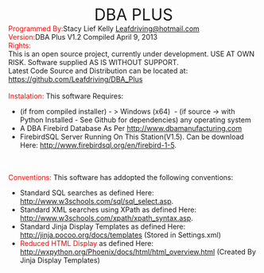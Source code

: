 <html>
<head>
  <meta content="text/html; charset=ISO-8859-1"
 http-equiv="content-type">
  <title>DBA_Plus</title>
</head>
<body>
<div style="text-align: center;"><font size="+3">DBA
PLUS</font><br>
</div>
<FONT COLOR="RED">Programmed By:</FONT>Stacy Lief Kelly <a href="">Leafdriving@hotmail.com</a><br>
<FONT COLOR="RED">Version:</FONT>DBA Plus V1.2 Compiled April 9, 2013<br>
<FONT COLOR="RED">Rights:</FONT><BR>
This is an open source project, currently under development. USE AT OWN
RISK. Software supplied AS IS WITHOUT SUPPORT.<br>
Latest Code Source and Distribution can be located at: <a
 href="">https://github.com/Leafdriving/DBA_Plus</a><br>
<br>
<FONT COLOR="RED">Instalation:</FONT>
This software Requires:<br>
<ul>
  <li>(if from&nbsp;compiled installer) - &gt; Windows
(x64) &nbsp;- (if
source -&gt; with Python Installed - See Github for dependencies)
any operating system</li>
  <li>A DBA Firebird Database As Per&nbsp;<a
 href="">http://www.dbamanufacturing.com</a></li>
  <li>FirebirdSQL Server Running On This Station(V1.5). Can be
download Here: <a href="">http://www.firebirdsql.org/en/firebird-1-5</a>.
  </li>
</ul>
<Br><Br>
<FONT COLOR="RED">Conventions:</FONT>
This software has addopted the following conventions:<br>
<ul>
  <li>Standard SQL searches as defined Here:  <a
 href="">http://www.w3schools.com/sql/sql_select.asp</a>.</li>
  <li>Standard XML searches using XPath as defined Here: <a
 href="">http://www.w3schools.com/xpath/xpath_syntax.asp</a>.</li>
  <li>Standard Jinja Display Templates as defined Here: <a
 href="">http://jinja.pocoo.org/docs/templates</a>
(Stored in Settings.xml)</li>
  <li><FONT COLOR="RED">Reduced HTML Display</FONT>
as defined Here: <a
 href="">http://wxpython.org/Phoenix/docs/html/html_overview.html</a>
(Created By Jinja Display Templates)</li>
</ul>
</body></html>
